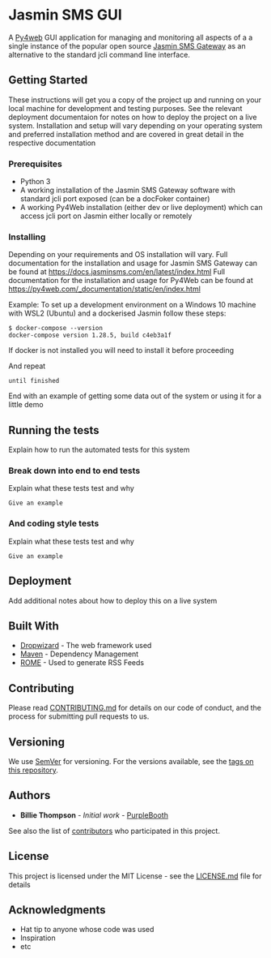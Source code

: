 # Jasmin SMS GUI

A [Py4web](https://py4web.com/) GUI application for managing and monitoring all aspects of a a single instance of the popular open source [Jasmin SMS Gateway](https://github.com/jookies/jasmin) as an alternative to the standard jcli command line interface. 

## Getting Started

These instructions will get you a copy of the project up and running on your local machine for development and testing purposes. See the relevant deployment documentaion for notes on how to deploy the project on a live system. Installation and setup will vary depending on your operating system and preferred installation method and are covered in great detail in the respective documentation

### Prerequisites

* Python 3
* A working installation of the Jasmin SMS Gateway software with standard jcli port exposed (can be a docFoker container) 
* A working Py4Web installation (either dev or live deployment) which can access jcli port on Jasmin either locally or remotely

### Installing

Depending on your requirements and OS installation will vary. 
Full documentation for the installation and usage for Jasmin SMS Gateway can be found at https://docs.jasminsms.com/en/latest/index.html 
Full documentation for the installation and usage for Py4Web can be found at https://py4web.com/_documentation/static/en/index.html

Example:
To set up a development environment on a Windows 10 machine with WSL2 (Ubuntu) and a dockerised Jasmin follow these steps: 


```
$ docker-compose --version
docker-compose version 1.28.5, build c4eb3a1f
```
If docker is not installed you will need to install it before proceeding

And repeat

```
until finished
```

End with an example of getting some data out of the system or using it for a little demo

## Running the tests

Explain how to run the automated tests for this system

### Break down into end to end tests

Explain what these tests test and why

```
Give an example
```

### And coding style tests

Explain what these tests test and why

```
Give an example
```

## Deployment

Add additional notes about how to deploy this on a live system

## Built With

* [Dropwizard](http://www.dropwizard.io/1.0.2/docs/) - The web framework used
* [Maven](https://maven.apache.org/) - Dependency Management
* [ROME](https://rometools.github.io/rome/) - Used to generate RSS Feeds

## Contributing

Please read [CONTRIBUTING.md](https://gist.github.com/PurpleBooth/b24679402957c63ec426) for details on our code of conduct, and the process for submitting pull requests to us.

## Versioning

We use [SemVer](http://semver.org/) for versioning. For the versions available, see the [tags on this repository](https://github.com/your/project/tags). 

## Authors

* **Billie Thompson** - *Initial work* - [PurpleBooth](https://github.com/PurpleBooth)

See also the list of [contributors](https://github.com/your/project/contributors) who participated in this project.

## License

This project is licensed under the MIT License - see the [LICENSE.md](LICENSE.md) file for details

## Acknowledgments

* Hat tip to anyone whose code was used
* Inspiration
* etc
